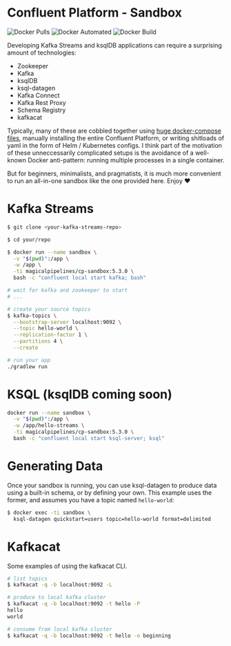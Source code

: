 # Confluent Platform - Sandbox
![Docker Pulls](https://img.shields.io/docker/pulls/magicalpipelines/cp-sandbox.svg)
![Docker Automated](https://img.shields.io/docker/cloud/automated/magicalpipelines/cp-sandbox.svg)
![Docker Build](https://img.shields.io/docker/cloud/build/magicalpipelines/cp-sandbox.svg)

Developing Kafka Streams and ksqlDB applications can require a surprising amount of technologies:
- Zookeeper
- Kafka
- ksqlDB
- ksql-datagen
- Kafka Connect
- Kafka Rest Proxy
- Schema Registry
- kafkacat

Typically, many of these are cobbled together using [huge docker-compose files][huge-compose], manually installing the entire Confluent Platform, or writing shitloads of yaml in the form of Helm / Kubernetes configs. I think part of the motivation of these unneccessarily complicated setups is the avoidance of a well-known Docker anti-pattern: running multiple processes in a single container.

But for beginners, minimalists, and pragmatists, it is much more convenient to run an all-in-one sandbox like the one provided here. Enjoy ❤️

[huge-compose]: https://github.com/confluentinc/demo-scene/blob/c3ddb47e6e2a06d511c1fa878212bc085cd0b419/community-components-only/docker-compose.yml

# Kafka Streams
```bash
$ git clone <your-kafka-streams-repo>

$ cd your/repo

$ docker run --name sandbox \
  -v "$(pwd)":/app \
  -w /app \
  -ti magicalpipelines/cp-sandbox:5.3.0 \
  bash -c "confluent local start kafka; bash"

# wait for kafka and zookeeper to start
# ...

# create your source topics
$ kafka-topics \
  --bootstrap-server localhost:9092 \
  --topic hello-world \
  --replication-factor 1 \
  --partitions 4 \
  --create

# run your app
./gradlew run
```

# KSQL (ksqlDB coming soon)
```bash
docker run --name sandbox \
  -v "$(pwd)":/app \
  -w /app/hello-streams \
  -ti magicalpipelines/cp-sandbox:5.3.0 \
  bash -c "confluent local start ksql-server; ksql"
```

# Generating Data
Once your sandbox is running, you can use ksql-datagen to produce data using a built-in schema, or by defining your own. This example uses the former, and assumes you have a topic named `hello-world`:

```bash
$ docker exec -ti sandbox \
  ksql-datagen quickstart=users topic=hello-world format=delimited
```

# Kafkacat
Some examples of using the kafkacat CLI.
```bash
# list topics
$ kafkacat -q -b localhost:9092 -L

# produce to local kafka cluster
$ kafkacat -q -b localhost:9092 -t hello -P
hello
world

# consume from local kafka cluster
$ kafkacat -q -b localhost:9092 -t hello -o beginning
```
